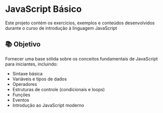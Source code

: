 # JavaScript Básico 
 
Este projeto contém os exercícios, exemplos e conteúdos desenvolvidos durante o curso de introdução à linguagem JavaScript

## 📚 Objetivo

Fornecer uma base sólida sobre os conceitos fundamentais de JavaScript para iniciantes, incluindo:

- Sintaxe básica
- Variáveis e tipos de dados
- Operadores
- Estruturas de controle (condicionais e loops)
- Funções
- Eventos
- Introdução ao JavaScript moderno 



